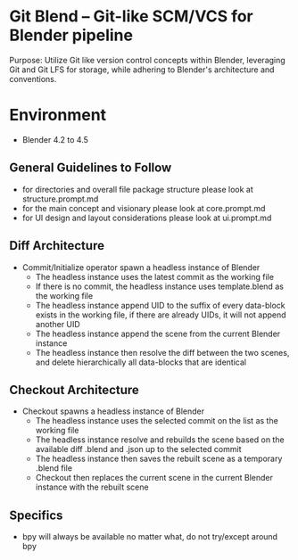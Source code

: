# Git Blend – Git-like SCM/VCS for Blender pipeline

Purpose: Utilize Git like version control concepts within Blender, leveraging Git and Git LFS for storage, while adhering to Blender's architecture and conventions.

# Environment
- Blender 4.2 to 4.5

## General Guidelines to Follow
- for directories and overall file package structure please look at structure.prompt.md
- for the main concept and visionary please look at core.prompt.md
- for UI design and layout considerations please look at ui.prompt.md

## Diff Architecture
- Commit/Initialize operator spawn a headless instance of Blender
    - The headless instance uses the latest commit as the working file
    - If there is no commit, the headless instance uses template.blend as the working file
    - The headless instance append UID to the suffix of every data-block exists in the working file, if there are already UIDs, it will not append another UID
    - The headless instance append the scene from the current Blender instance
    - The headless instance then resolve the diff between the two scenes, and delete hierarchically all data-blocks that are identical

## Checkout Architecture
- Checkout spawns a headless instance of Blender
    - The headless instance uses the selected commit on the list as the working file
    - The headless instance resolve and rebuilds the scene based on the available diff .blend and .json up to the selected commit
    - The headless instance then saves the rebuilt scene as a temporary .blend file
    - Checkout then replaces the current scene in the current Blender instance with the rebuilt scene

## Specifics
- bpy will always be available no matter what, do not try/except around bpy